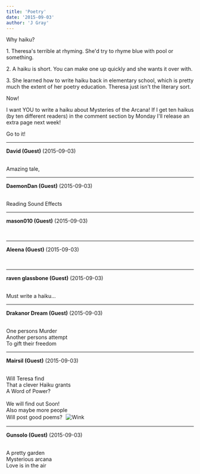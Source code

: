 ```yaml
---
title: 'Poetry'
date: '2015-09-03'
author: 'J Gray'
---
```


<p>Why haiku?</p><p>1. Theresa's terrible at rhyming. She'd try to rhyme blue with pool or something.</p><p>2. A haiku is short. You can make one up quickly and she wants it over with.</p><p>3. She learned how to write haiku back in elementary school, which is pretty much the extent of her poetry education. Theresa just isn't the literary sort.</p><p>Now!</p><p>I want YOU to write a haiku about Mysteries of the Arcana! If I get ten haikus (by ten different readers) in the comment section by Monday I'll release an extra page next week!</p><p>Go to it!</p>

---
**David (Guest)** (2015-09-03)

<br> Amazing tale,

---
**DaemonDan (Guest)** (2015-09-03)

<br> Reading Sound Effects

---
**mason010 (Guest)** (2015-09-03)

<br>

---
**Aleena (Guest)** (2015-09-03)

<br>

---
**raven glassbone (Guest)** (2015-09-03)

<br> Must write a haiku...

---
**Drakanor Dream (Guest)** (2015-09-03)

<br> One persons Murder<br>Another persons attempt<br>To gift their freedom<br>

---
**Mairsil (Guest)** (2015-09-03)

<br> Will Teresa find<br>That a clever Haiku grants<br>A Word of Power?<br><br>We will find out Soon!<br>Also maybe more people<br>Will post good poems?&nbsp; <img alt=" Wink " src=" //smilies/wink1.gif " hspace="2" border="0" vspace="2"><br>

---
**Gunsolo (Guest)** (2015-09-03)

<br> A pretty garden<br>Mysterious arcana<br>Love is in the air<br>

